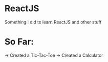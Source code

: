 # ReactJS
Something I did to learn ReactJS and other stuff
# So Far:
-> Created a Tic-Tac-Toe
-> Created a Calculator
